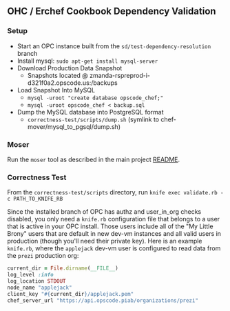 ## OHC / Erchef Cookbook Dependency Validation ##

### Setup ###

* Start an OPC instance built from the `sd/test-dependency-resolution` branch
* Install mysql: `sudo apt-get install mysql-server`
* Download Production Data Snapshot
    * Snapshots located @ zmanda-rspreprod-i-d321f0a2.opscode.us:/backups
* Load Snapshot Into MySQL
    * `mysql -uroot "create database opscode_chef;"`
    * `mysql -uroot opscode_chef < backup.sql`
* Dump the MySQL database into PostgreSQL format
    * `correctness-test/scripts/dump.sh` (symlink to chef-mover/mysql_to_pgsql/dump.sh)

### Moser ###

Run the `moser` tool as described in the main project [README](https://github.com/opscode/moser/blob/master/README.md).

### Correctness Test ###

From the `correctness-test/scripts` directory, run `knife exec validate.rb -c PATH_TO_KNIFE_RB`

Since the installed branch of OPC has authz and user_in_org checks disabled, you only need a `knife.rb` configuration file that belongs to a user that is active in your OPC install. Those users include all of the "My Little Brony" users that are default in new dev-vm instances and all valid users in production (though you'll need their private key). Here is an example `knife.rb`, where the `applejack` dev-vm user is configured to read data from the `prezi` production org:

```ruby
current_dir = File.dirname(__FILE__)
log_level :info
log_location STDOUT
node_name "applejack"
client_key "#{current_dir}/applejack.pem"
chef_server_url "https://api.opscode.piab/organizations/prezi"
```

